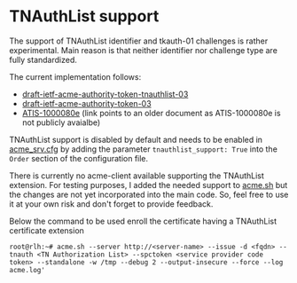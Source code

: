# TNAuthList support

The support of TNAuthList identifier and tkauth-01 challenges is rather experimental. Main reason is that neither identifier nor challenge type are fully standardized.

The current implementation follows:

- [draft-ietf-acme-authority-token-tnauthlist-03](https://tools.ietf.org/html/draft-ietf-acme-authority-token-tnauthlist-03)
- [draft-ietf-acme-authority-token-03](https://tools.ietf.org/html/draft-ietf-acme-authority-token-03)
- [ATIS-1000080e](https://www.atis.org/sti-ga/resources/docs/ATIS-1000080.pdf) (link points to an older document as ATIS-1000080e is not publicly avaialbe)

TNAuthList support is disabled by default and needs to be enabled in [acme_srv.cfg](acme_srv.md) by adding the parameter `tnauthlist_support: True` into the `Order` section of the configuration file.

There is currently no acme-client available supporting the TNAuthList extension. For testing purposes, I added the needed support to [acme.sh](https://github.com/grindsa/acme.sh) 
but the changes are not yet incorporated into the main code. So, feel free to use it at your own risk and don't forget to provide feedback.

Below the command to be used enroll the certificate having a TNAuthList certificate extension

`root@rlh:~# acme.sh --server http://<server-name> --issue -d <fqdn> --tnauth <TN Authorization List> --spctoken <service provider code token> --standalone -w /tmp --debug 2 --output-insecure --force --log acme.log'`